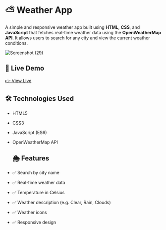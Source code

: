 # ⛅ Weather App

A simple and responsive weather app built using **HTML**, **CSS**, and **JavaScript** that fetches real-time weather data using the **OpenWeatherMap API**. It allows users to search for any city and view the current weather conditions.

![Screenshot (29)](https://github.com/user-attachments/assets/fb23c8c0-19f2-4c2b-b346-df904b43538f)

## 🔗 Live Demo

[👉 View Live](http://127.0.0.1:5500/weather.html)

## 🛠️ Technologies Used

- HTML5
- CSS3
- JavaScript (ES6)
- OpenWeatherMap API

  ## 🌦️ Features

- ✅ Search by city name
- ✅ Real-time weather data
- ✅ Temperature in Celsius
- ✅ Weather description (e.g. Clear, Rain, Clouds)
- ✅ Weather icons
- ✅ Responsive design
